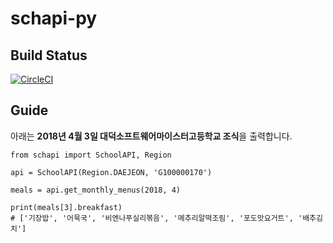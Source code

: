# schapi-py
## Build Status
[![CircleCI](https://circleci.com/gh/DSM-SchoolAPI/schapi-py.svg?style=svg)](https://circleci.com/gh/DSM-SchoolAPI/schapi-py)

## Guide
아래는 **2018년 4월 3일 대덕소프트웨어마이스터고등학교 조식**을 출력합니다.
```
from schapi import SchoolAPI, Region

api = SchoolAPI(Region.DAEJEON, 'G100000170')

meals = api.get_monthly_menus(2018, 4)

print(meals[3].breakfast)
# ['기장밥', '어묵국', '비엔나푸실리볶음', '메추리알떡조림', '포도맛요거트', '배추김치']
```